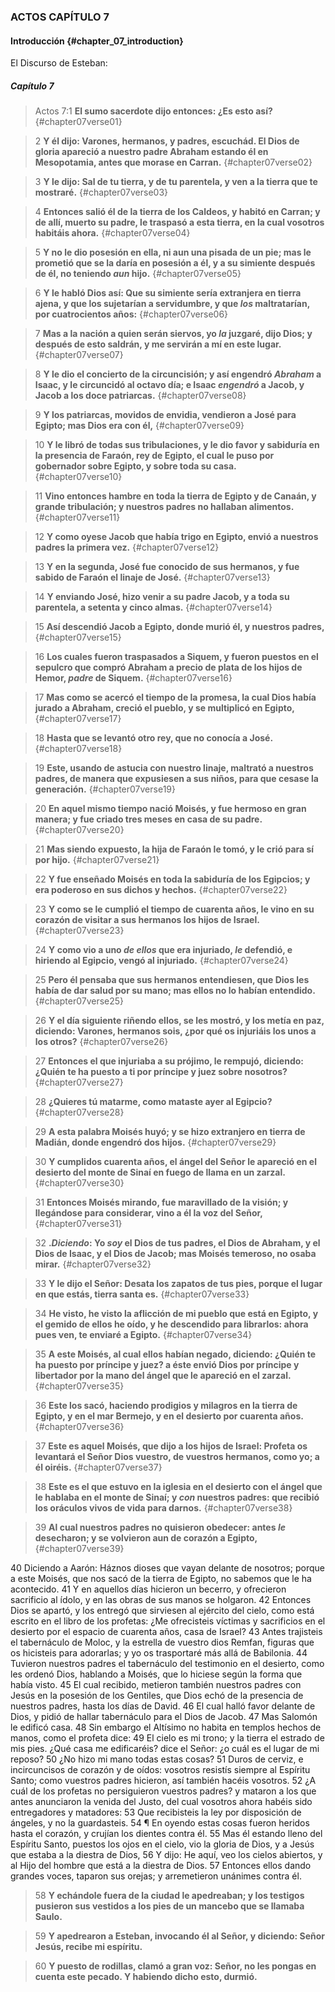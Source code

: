 ### ACTOS CAPÍTULO 7

#### Introducción {#chapter\_07\_introduction}

El Discurso de Esteban: 

##### Capítulo 7

> Actos 7:1 **El sumo sacerdote dijo entonces: ¿Es esto así?** {#chapter07verse01}

> 2 **Y él dijo: Varones, hermanos, y padres, escuchád. El Dios de gloria apareció a nuestro padre Abraham estando él en Mesopotamia, antes que morase en Carran.** {#chapter07verse02}

> 3 **Y le dijo: Sal de tu tierra, y de tu parentela, y ven a la tierra que te mostraré.** {#chapter07verse03}

> 4 **Entonces salió él de la tierra de los Caldeos, y habitó en Carran; y de allí, muerto su padre, le traspasó a esta tierra, en la cual vosotros habitáis ahora.** {#chapter07verse04}

> 5 **Y no le dio posesión en ella, ni aun una pisada de un pie; mas le prometió que se la daría en posesión a él, y a su simiente después de él, no teniendo *aun* hijo.** {#chapter07verse05}

> 6 **Y le habló Dios así: Que su simiente sería extranjera en tierra ajena, y que los sujetarían a servidumbre, y que *los* maltratarían, por cuatrocientos años:** {#chapter07verse06}

> 7 **Mas a la nación a quien serán siervos, yo *la* juzgaré, dijo Dios; y después de esto saldrán, y me servirán a mí en este lugar.** {#chapter07verse07}

> 8 **Y le dio el concierto de la circuncisión; y así engendró *Abraham* a Isaac, y le circuncidó al octavo día; e Isaac *engendró* a Jacob, y Jacob a los doce patriarcas.** {#chapter07verse08}

> 9 **Y los patriarcas, movidos de envidia, vendieron a José para Egipto; mas Dios era con él,** {#chapter07verse09}

> 10 **Y le libró de todas sus tribulaciones, y le dio favor y sabiduría en la presencia de Faraón, rey de Egipto, el cual le puso por gobernador sobre Egipto, y sobre toda su casa.** {#chapter07verse10}

> 11 **Vino entonces hambre en toda la tierra de Egipto y de Canaán, y grande tribulación; y nuestros padres no hallaban alimentos.** {#chapter07verse11}

> 12 **Y como oyese Jacob que había trigo en Egipto, envió a nuestros padres la primera vez.** {#chapter07verse12}

> 13 **Y en la segunda, José fue conocido de sus hermanos, y fue sabido de Faraón el linaje de José.** {#chapter07verse13}

> 14 **Y enviando José, hizo venir a su padre Jacob, y a toda su parentela, a setenta y cinco almas.** {#chapter07verse14}

> 15 **Así descendió Jacob a Egipto, donde murió él, y nuestros padres,** {#chapter07verse15}

> 16 **Los cuales fueron traspasados a Siquem, y fueron puestos en el sepulcro que compró Abraham a precio de plata de los hijos de Hemor, *padre* de Siquem.** {#chapter07verse16}

> 17 **Mas como se acercó el tiempo de la promesa, la cual Dios había jurado a Abraham, creció el pueblo, y se multiplicó en Egipto,** {#chapter07verse17}

> 18 **Hasta que se levantó otro rey, que no conocía a José.** {#chapter07verse18}

> 19 **Este, usando de astucia con nuestro linaje, maltrató a nuestros padres, de manera que expusiesen a sus niños, para que cesase la generación.** {#chapter07verse19}

> 20 **En aquel mismo tiempo nació Moisés, y fue hermoso en gran manera; y fue criado tres meses en casa de su padre.** {#chapter07verse20}

> 21 **Mas siendo expuesto, la hija de Faraón le tomó, y le crió para sí por hijo.** {#chapter07verse21}

> 22 **Y fue enseñado Moisés en toda la sabiduría de los Egipcios; y era poderoso en sus dichos y hechos.** {#chapter07verse22}

> 23 **Y como se le cumplió el tiempo de cuarenta años, le vino en su corazón de visitar a sus hermanos los hijos de Israel.** {#chapter07verse23}

> 24 **Y como vio a uno *de ellos* que era injuriado, *le* defendió, e hiriendo al Egipcio, vengó al injuriado.** {#chapter07verse24}

> 25 **Pero él pensaba que sus hermanos entendiesen, que Dios les había de dar salud por su mano; mas ellos no lo habían entendido.** {#chapter07verse25}

> 26 **Y el día siguiente riñendo ellos, se les mostró, y los metía en paz, diciendo: Varones, hermanos sois, ¿por qué os injuriáis los unos a los otros?** {#chapter07verse26}

> 27 **Entonces el que injuriaba a su prójimo, le rempujó, diciendo: ¿Quién te ha puesto a ti por príncipe y juez sobre nosotros?** {#chapter07verse27}

> 28 **¿Quieres tú matarme, como mataste ayer al Egipcio?** {#chapter07verse28}

> 29 **A esta palabra Moisés huyó; y se hizo extranjero en tierra de Madián, donde engendró dos hijos.** {#chapter07verse29}

> 30 **Y cumplidos cuarenta años, el ángel del Señor le apareció en el desierto del monte de Sinaí en fuego de llama en un zarzal.** {#chapter07verse30}

> 31 **Entonces Moisés mirando, fue maravillado de la visión; y llegándose para considerar, vino a él la voz del Señor,** {#chapter07verse31}

> 32 **.*Diciendo*: Yo *soy* el Dios de tus padres, el Dios de Abraham, y el Dios de Isaac, y el Dios de Jacob; mas Moisés temeroso, no osaba mirar.** {#chapter07verse32}

> 33 **Y le dijo el Señor: Desata los zapatos de tus pies, porque el lugar en que estás, tierra santa es.** {#chapter07verse33}

> 34 **He visto, he visto la aflicción de mi pueblo que está en Egipto, y el gemido de ellos he oído, y he descendido para librarlos: ahora pues ven, te enviaré a Egipto.** {#chapter07verse34}

> 35 **A este Moisés, al cual ellos habían negado, diciendo: ¿Quién te ha puesto por príncipe y juez? a éste envió Dios por príncipe y libertador por la mano del ángel que le apareció en el zarzal.** {#chapter07verse35}

> 36 **Este los sacó, haciendo prodigios y milagros en la tierra de Egipto, y en el mar Bermejo, y en el desierto por cuarenta años.** {#chapter07verse36}

> 37 **Este es aquel Moisés, que dijo a los hijos de Israel: Profeta os levantará el Señor Dios vuestro, de vuestros hermanos, como yo; a él oiréis.** {#chapter07verse37}

> 38 **Este es el que estuvo en la iglesia en el desierto con el ángel que le hablaba en el monte de Sinaí; y *con* nuestros padres: que recibió los oráculos vivos de vida para darnos.** {#chapter07verse38}

> 39 **Al cual nuestros padres no quisieron obedecer: antes *le* desecharon; y se volvieron aun de corazón a Egipto,** {#chapter07verse39}

40 Diciendo a Aarón: Háznos dioses que vayan delante de nosotros; porque a este Moisés, que nos sacó de la tierra de Egipto, no sabemos que le ha acontecido.
41 Y en aquellos días hicieron un becerro, y ofrecieron sacrificio al ídolo, y en las obras de sus manos se holgaron.
42 Entonces Dios se apartó, y los entregó que sirviesen al ejército del cielo, como está escrito en el libro de los profetas: ¿Me ofrecisteis víctimas y sacrificios en el desierto por el espacio de cuarenta años, casa de Israel?
43 Antes trajisteis el tabernáculo de Moloc, y la estrella de vuestro dios Remfan, figuras que os hicisteis para adorarlas; y yo os trasportaré más allá de Babilonia.
44 Tuvieron nuestros padres el tabernáculo del testimonio en el desierto, como les ordenó Dios, hablando a Moisés, que lo hiciese según la forma que había visto.
45 El cual recibido, metieron también nuestros padres con Jesús en la posesión de los Gentiles, que Dios echó de la presencia de nuestros padres, hasta los días de David.
46 El cual halló favor delante de Dios, y pidió de hallar tabernáculo para el Dios de Jacob.
47 Mas Salomón le edificó casa.
48 Sin embargo el Altísimo no habita en templos hechos de manos, como el profeta dice:
49 El cielo es mi trono; y la tierra el estrado de mis pies. ¿Qué casa me edificaréis? dice el Señor: ¿o cuál es el lugar de mi reposo?
50 ¿No hizo mi mano todas estas cosas?
51 Duros de cerviz, e incircuncisos de corazón y de oídos: vosotros resistís siempre al Espíritu Santo; como vuestros padres hicieron, así también hacéis vosotros.
52 ¿A cuál de los profetas no persiguieron vuestros padres? y mataron a los que antes anunciaron la venida del Justo, del cual vosotros ahora habéis sido entregadores y matadores:
53 Que recibisteis la ley por disposición de ángeles, y no la guardasteis.
54 ¶ En oyendo estas cosas fueron heridos hasta el corazón, y crujían los dientes contra él.
55 Mas él estando lleno del Espíritu Santo, puestos los ojos en el cielo, vio la gloria de Dios, y a Jesús que estaba a la diestra de Dios,
56 Y dijo: He aquí, veo los cielos abiertos, y al Hijo del hombre que está a la diestra de Dios.
57 Entonces ellos dando grandes voces, taparon sus orejas; y arremetieron unánimes contra él.

> 58 **Y echándole fuera de la ciudad le apedreaban; y los testigos pusieron sus vestidos a los pies de un mancebo que se llamaba Saulo.**

> 59 **Y apedrearon a Esteban, invocando él al Señor, y diciendo: Señor Jesús, recibe mi espíritu.**

> 60 **Y puesto de rodillas, clamó a gran voz: Señor, no les pongas en cuenta este pecado. Y habiendo dicho esto, durmió.**
